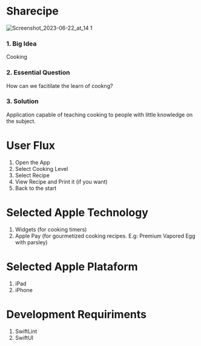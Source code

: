 # Sharecipe
![Screenshot_2023-06-22_at_14 1](https://github.com/apple-developer-academy-ce/sharecipe/assets/9482093/0411810a-24c9-449a-ab29-581b40542141)


### 1. Big Idea
Cooking

### 2. Essential Question
How can we facitilate the learn of cookng?

### 3. Solution
Application capable of teaching cooking to people with little knowledge on the subject.

# User Flux
1. Open the App
2. Select Cooking Level
3. Select Recipe
4. View Recipe and Print it (if you want)
5. Back to the start

# Selected Apple Technology
1. Widgets (for cooking timers)
2. Apple Pay (for gourmetized cooking recipes. E.g: Premium Vapored Egg with parsley)

# Selected Apple Plataform
1. iPad
2. iPhone

# Development Requiriments
1. SwiftLint
2. SwiftUI
